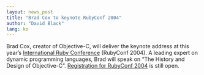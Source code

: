 ```yaml
---
layout: news_post
title: "Brad Cox to keynote RubyConf 2004"
author: "David Black"
lang: ko
---
```


Brad Cox, creator of Objective-C, will deliver the keynote address at
this year’s [International Ruby Conference][1] (RubyConf 2004). A
leading expert on dynamic programming languages, Brad will speak on “The
History and Design of Objective-C”. [Registration for RubyConf 2004][2]
is still open.



[1]: http://www.rubycentral.org/conference
[2]: http://www.rubycentral.org/conference/register.html
